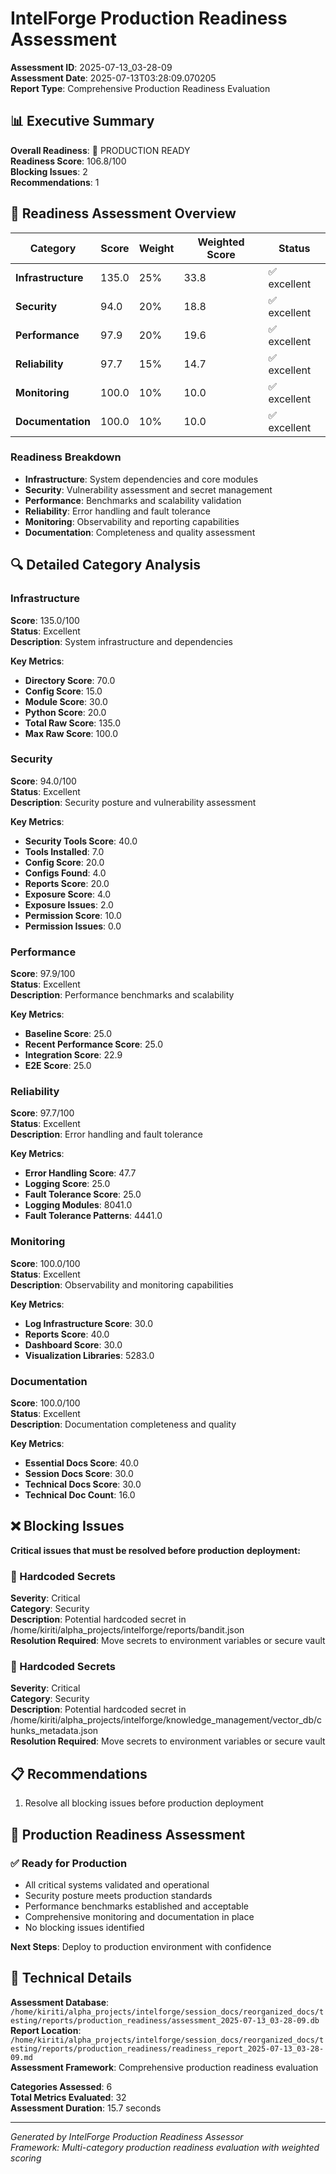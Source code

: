 # IntelForge Production Readiness Assessment

**Assessment ID**: 2025-07-13_03-28-09  
**Assessment Date**: 2025-07-13T03:28:09.070205  
**Report Type**: Comprehensive Production Readiness Evaluation  

## 📊 Executive Summary

**Overall Readiness**: 🚀 PRODUCTION READY  
**Readiness Score**: 106.8/100  
**Blocking Issues**: 2  
**Recommendations**: 1

## 🎯 Readiness Assessment Overview

| Category | Score | Weight | Weighted Score | Status |
|----------|-------|--------|----------------|--------|
| **Infrastructure** | 135.0 | 25% | 33.8 | ✅ excellent |
| **Security** | 94.0 | 20% | 18.8 | ✅ excellent |
| **Performance** | 97.9 | 20% | 19.6 | ✅ excellent |
| **Reliability** | 97.7 | 15% | 14.7 | ✅ excellent |
| **Monitoring** | 100.0 | 10% | 10.0 | ✅ excellent |
| **Documentation** | 100.0 | 10% | 10.0 | ✅ excellent |


### Readiness Breakdown
- **Infrastructure**: System dependencies and core modules
- **Security**: Vulnerability assessment and secret management  
- **Performance**: Benchmarks and scalability validation
- **Reliability**: Error handling and fault tolerance
- **Monitoring**: Observability and reporting capabilities
- **Documentation**: Completeness and quality assessment

## 🔍 Detailed Category Analysis

### Infrastructure

**Score**: 135.0/100  
**Status**: Excellent  
**Description**: System infrastructure and dependencies  

**Key Metrics**:
- **Directory Score**: 70.0
- **Config Score**: 15.0
- **Module Score**: 30.0
- **Python Score**: 20.0
- **Total Raw Score**: 135.0
- **Max Raw Score**: 100.0

### Security

**Score**: 94.0/100  
**Status**: Excellent  
**Description**: Security posture and vulnerability assessment  

**Key Metrics**:
- **Security Tools Score**: 40.0
- **Tools Installed**: 7.0
- **Config Score**: 20.0
- **Configs Found**: 4.0
- **Reports Score**: 20.0
- **Exposure Score**: 4.0
- **Exposure Issues**: 2.0
- **Permission Score**: 10.0
- **Permission Issues**: 0.0

### Performance

**Score**: 97.9/100  
**Status**: Excellent  
**Description**: Performance benchmarks and scalability  

**Key Metrics**:
- **Baseline Score**: 25.0
- **Recent Performance Score**: 25.0
- **Integration Score**: 22.9
- **E2E Score**: 25.0

### Reliability

**Score**: 97.7/100  
**Status**: Excellent  
**Description**: Error handling and fault tolerance  

**Key Metrics**:
- **Error Handling Score**: 47.7
- **Logging Score**: 25.0
- **Fault Tolerance Score**: 25.0
- **Logging Modules**: 8041.0
- **Fault Tolerance Patterns**: 4441.0

### Monitoring

**Score**: 100.0/100  
**Status**: Excellent  
**Description**: Observability and monitoring capabilities  

**Key Metrics**:
- **Log Infrastructure Score**: 30.0
- **Reports Score**: 40.0
- **Dashboard Score**: 30.0
- **Visualization Libraries**: 5283.0

### Documentation

**Score**: 100.0/100  
**Status**: Excellent  
**Description**: Documentation completeness and quality  

**Key Metrics**:
- **Essential Docs Score**: 40.0
- **Session Docs Score**: 30.0
- **Technical Docs Score**: 30.0
- **Technical Doc Count**: 16.0

## ❌ Blocking Issues

**Critical issues that must be resolved before production deployment:**

### 🔴 Hardcoded Secrets

**Severity**: Critical  
**Category**: Security  
**Description**: Potential hardcoded secret in /home/kiriti/alpha_projects/intelforge/reports/bandit.json  
**Resolution Required**: Move secrets to environment variables or secure vault  

### 🔴 Hardcoded Secrets

**Severity**: Critical  
**Category**: Security  
**Description**: Potential hardcoded secret in /home/kiriti/alpha_projects/intelforge/knowledge_management/vector_db/chunks_metadata.json  
**Resolution Required**: Move secrets to environment variables or secure vault  

## 📋 Recommendations

1. Resolve all blocking issues before production deployment

## 🎯 Production Readiness Assessment

### ✅ Ready for Production
- All critical systems validated and operational
- Security posture meets production standards
- Performance benchmarks established and acceptable
- Comprehensive monitoring and documentation in place
- No blocking issues identified

**Next Steps**: Deploy to production environment with confidence


## 🔗 Technical Details

**Assessment Database**: `/home/kiriti/alpha_projects/intelforge/session_docs/reorganized_docs/testing/reports/production_readiness/assessment_2025-07-13_03-28-09.db`  
**Report Location**: `/home/kiriti/alpha_projects/intelforge/session_docs/reorganized_docs/testing/reports/production_readiness/readiness_report_2025-07-13_03-28-09.md`  
**Assessment Framework**: Comprehensive production readiness evaluation

**Categories Assessed**: 6  
**Total Metrics Evaluated**: 32  
**Assessment Duration**: 15.7 seconds

---
*Generated by IntelForge Production Readiness Assessor*  
*Framework: Multi-category production readiness evaluation with weighted scoring*
